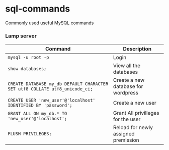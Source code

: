 # sql-commands
Commonly used useful MySQL commands

### Lamp server

| Command | Description |
| ------- | ----------- |
| `mysql -u root -p` | Login |
| `show databases;` | View all the databases |
| `CREATE DATABASE my_db DEFAULT CHARACTER SET utf8 COLLATE utf8_unicode_ci;` | Create a new database for wordpress |
| `CREATE USER 'new_user'@'localhost' IDENTIFIED BY 'password';` | Create a new user |
| `GRANT ALL ON my_db.* TO 'new_user'@'localhost';` | Grant All privilleges for the user |
| `FLUSH PRIVILEGES;` | Reload for newly assigned premission |
